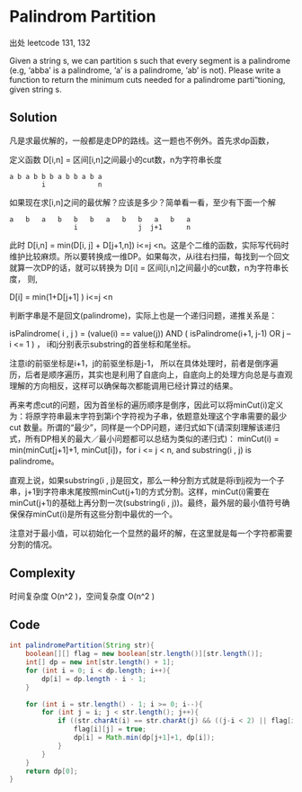 # Palindrom Partition

出处 leetcode 131, 132

Given a string s, we can partition s such that every segment is a palindrome (e.g, ‘abba’ is a palindrome, ‘a’ is a palindrome, ‘ab’ is not). Please write a function to return the minimum cuts needed for a palindrome parti“tioning, given string s.

## Solution

凡是求最优解的，一般都是走DP的路线。这一题也不例外。首先求dp函数，

定义函数 D[i,n] = 区间[i,n]之间最小的cut数，n为字符串长度

	a b a b b b a b b a b a
	        i             n

如果现在求[i,n]之间的最优解？应该是多少？简单看一看，至少有下面一个解


	a   b   a   b   b   b   a   b   b   a   b   a
	                i               j  j+1      n

此时  D[i,n] = min(D[i, j] + D[j+1,n])  i<=j <n。这是个二维的函数，实际写代码时维护比较麻烦。所以要转换成一维DP。如果每次，从i往右扫描，每找到一个回文就算一次DP的话，就可以转换为
D[i] = 区间[i,n]之间最小的cut数，n为字符串长度， 则,

D[i] = min(1+D[j+1] )    i<=j <n

判断字串是不是回文(palindrome)，实际上也是一个递归问题，递推关系是：

isPalindrome( i , j ) = (value(i) == value(j)) AND ( isPalindrome(i+1, j-1) OR j – i <= 1 ) ， i和j分别表示substring的首坐标和尾坐标。

注意i的前驱坐标是i+1，j的前驱坐标是j-1， 所以在具体处理时，前者是倒序遍历，后者是顺序遍历，其实也是利用了自底向上，自底向上的处理方向总是与直观理解的方向相反，这样可以确保每次都能调用已经计算过的结果。

再来考虑cut的问题，因为首坐标的遍历顺序是倒序，因此可以将minCut(i)定义为：将原字符串最末字符到第i个字符视为子串，依题意处理这个字串需要的最少cut 数量。所谓的“最少”，同样是一个DP问题，递归式如下(请深刻理解该递归式，所有DP相关的最大／最小问题都可以总结为类似的递归式)：
minCut(i) = min(minCut[j+1]+1, minCut[i])，for i <= j < n, and substring(i , j) is palindrome。

直观上说，如果substring(i , j)是回文，那么一种分割方式就是将i到j视为一个子串，j+1到字符串末尾按照minCut(j+1)的方式分割。这样，minCut(i)需要在minCut(j+1)的基础上再分割一次(substring(i , j))。最终，最外层的最小值符号确保保存minCut(i)是所有这些分割中最优的一个。

注意对于最小值，可以初始化一个显然的最坏的解，在这里就是每一个字符都需要分割的情况。

## Complexity

时间复杂度 O(n^2 )，空间复杂度 O(n^2 )

## Code 

```java
int palindromePartition(String str){
	boolean[][] flag = new boolean[str.length()][str.length()];
	int[] dp = new int[str.length() + 1];
	for (int i = 0; i < dp.length; i++){
		dp[i] = dp.length - i - 1;
	}
	
	for (int i = str.length() - 1; i >= 0; i--){
		for (int j = i; j < str.length(); j++){
			if ((str.charAt(i) == str.charAt(j) && ((j-i < 2) || flag[i+1][j-1])){
				flag[i][j] = true;
				dp[i] = Math.min(dp[j+1]+1, dp[i]);
			}
		} 
	}
	return dp[0];
}
```




